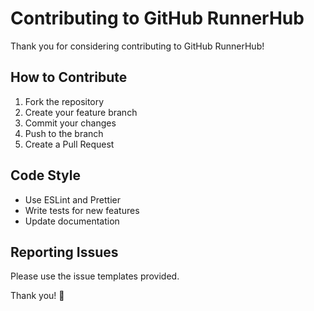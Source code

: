 # Contributing to GitHub RunnerHub

Thank you for considering contributing to GitHub RunnerHub\!

## How to Contribute

1. Fork the repository
2. Create your feature branch
3. Commit your changes
4. Push to the branch
5. Create a Pull Request

## Code Style

- Use ESLint and Prettier
- Write tests for new features
- Update documentation

## Reporting Issues

Please use the issue templates provided.

Thank you\! 🧡

